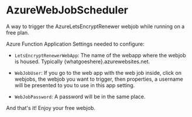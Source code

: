 # AzureWebJobScheduler
A way to trigger the AzureLetsEncryptRenewer webjob while running on a free plan.

Azure Function Application Settings needed to configure:

* ```LetsEncryptRenewerWebApp```: The name of the webapp where the webjob is housed.  Typically {whatgoeshere}.azurewebsites.net.

* ```WebJobUser```: If you go to the web app with the web job inside, click on webjobs, the webjob you want to trigger, then properties, a username will be presented to you to use in this app setting.

* ```WebJobPassword```: A password will be in the same place.

And that's it!  Enjoy your free webjob.
